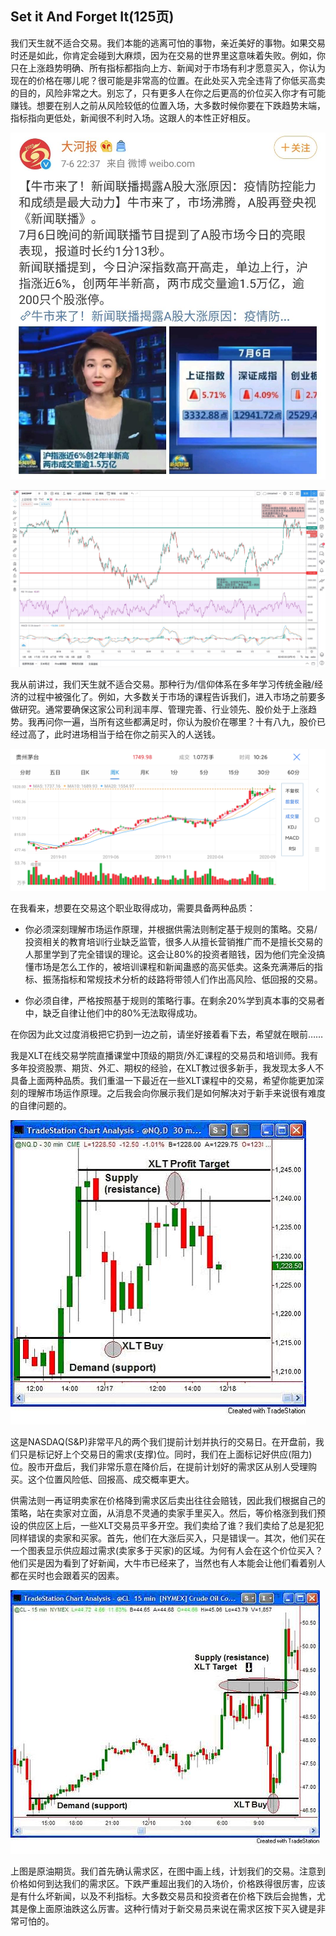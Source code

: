 ## Set it And Forget It(125页)

我们天生就不适合交易。我们本能的逃离可怕的事物，亲近美好的事物。如果交易时还是如此，你肯定会碰到大麻烦，因为在交易的世界里这意味着失败。例如，你只在上涨趋势明确、所有指标都指向上方、新闻对于市场有利才愿意买入，你认为现在的价格在哪儿呢？很可能是非常高的位置。在此处买入完全违背了你低买高卖的目的，风险非常之大。别忘了，只有更多人在你之后更高的价位买入你才有可能赚钱。想要在别人之前从风险较低的位置入场，大多数时候你要在下跌趋势末端，指标指向更低处，新闻很不利时入场。这跟人的本性正好相反。

![](images/20200706_cctv_news.jpg)

![](images/20200706_shcomp@tv.jpg)

我从前讲过，我们天生就不适合交易。那种行为/信仰体系在多年学习传统金融/经济的过程中被强化了。例如，大多数关于市场的课程告诉我们，进入市场之前要多做研究。通常要确保这家公司利润丰厚、管理完善、行业领先、股价处于上涨趋势。我再问你一遍，当所有这些都满足时，你认为股价在哪里？十有八九，股价已经过高了，此时进场相当于给在你之前买入的人送钱。

![](images/Maotai_20200914.jpg)


在我看来，想要在交易这个职业取得成功，需要具备两种品质：

 - 你必须深刻理解市场运作原理，并根据供需法则制定基于规则的策略。交易/投资相关的教育培训行业缺乏监管，很多人从擅长营销推广而不是擅长交易的人那里学到了完全错误的理论。这会让80%的投资者赔钱，因为他们完全没搞懂市场是怎么工作的，被培训课程和新闻蛊惑的高买低卖。这条充满滞后的指标、振荡指标和常规技术分析的歧路将带领人们作出高风险、低回报的交易。

 - 你必须自律，严格按照基于规则的策略行事。在剩余20%学到真本事的交易者中，缺乏自律让他们中的80%无法取得成功。

在你因为此文过度消极把它扔到一边之前，请坐好接着看下去，希望就在眼前……

我是XLT在线交易学院直播课堂中顶级的期货/外汇课程的交易员和培训师。我有多年投资股票、期货、外汇、期权的经验，在XLT教过很多新手，我发现太多人不具备上面两种品质。我们重温一下最近在一些XLT课程中的交易，希望你能更加深刻的理解市场运作原理。之后我会向你展示我们是如何解决对于新手来说很有难度的自律问题的。

![](images/20081217_Futures-XLT-Trades.jpg)

这是NASDAQ(S&P)非常平凡的两个我们提前计划并执行的交易日。在开盘前，我们只是标记好上个交易日的需求(支撑)位。同时，我们在上面标记好供应(阻力)位。股市开盘后，我们非常乐意在降价后，在提前计划好的需求区从别人受理购买。这个位置风险低、回报高、成交概率更大。

供需法则一再证明卖家在价格降到需求区后卖出往往会赔钱，因此我们根据自己的策略，站在卖家对立面，从消息不灵通的卖家手里买入。然后，等价格涨到我们预设的供应区上后，一些XLT交易员平多开空。我们卖给了谁？我们卖给了总是犯犯同样错误的卖家和买家。首先，他们在大涨后买入，只是错误一。其次，他们买在一个图表显示供应超过需求(卖家多于买家)的区域。为何有人会在这个价位买入？他们买是因为看到了好新闻，大牛市已经来了，当然也有人本能会让他们看着别人都在买时也会跟着买的因素。

![](images/20081210_XLT-Trades.jpg)

上图是原油期货。我们首先确认需求区，在图中画上线，计划我们的交易。注意到价格如何到达我们的需求区。下跌严重超出我们的入场价，价格跌得很厉害，应该是有什么坏新闻，以及不利指标。大多数交易员和投资者在价格下跌后会抛售，尤其是像上面原油跌这么厉害。这种行情对于新交易员来说在需求区按下买入键是非常可怕的。

